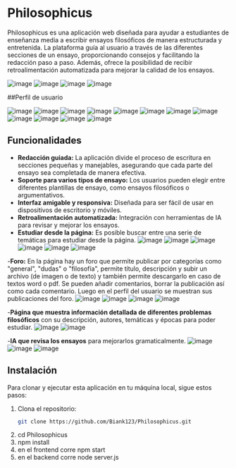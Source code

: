 # Philosophicus

Philosophicus es una aplicación web diseñada para ayudar a estudiantes de enseñanza media a escribir ensayos filosóficos de manera estructurada y entretenida. La plataforma guía al usuario a través de las diferentes secciones de un ensayo, proporcionando consejos y facilitando la redacción paso a paso. Además, ofrece la posibilidad de recibir retroalimentación automatizada para mejorar la calidad de los ensayos.

![image](https://github.com/user-attachments/assets/51d05e2e-50a6-4112-b686-d3c5cf88818b)
![image](https://github.com/user-attachments/assets/1f6b87c6-4d7c-42d1-b079-b1842c1e59ce)
![image](https://github.com/user-attachments/assets/7aa9a756-e59a-4269-a023-3e94510f923c)
![image](https://github.com/user-attachments/assets/e90ed290-e31f-4db4-90ab-b1e5dc6db4e7)

##Perfil de usuario

![image](https://github.com/user-attachments/assets/45374869-f7e5-4090-8ff6-9711562c9c29)
![image](https://github.com/user-attachments/assets/09151869-ec53-4b9e-9100-ba5d3ef49b4d)
![image](https://github.com/user-attachments/assets/647a10dd-6d3f-49b8-81e2-06b166727a11)
![image](https://github.com/user-attachments/assets/67a36a5f-0b54-48c1-acb7-33143cd263a1)
![image](https://github.com/user-attachments/assets/585106cf-f1b2-4496-9f11-183fd2cc3a3c)
![image](https://github.com/user-attachments/assets/1dcd57f6-f195-4d5b-b0d6-cab05d9839c9)
![image](https://github.com/user-attachments/assets/b2fcdc07-ce61-44cd-b86f-fc84a17d7c60)
![image](https://github.com/user-attachments/assets/0d0d6ac8-d15a-4dfd-87a5-50a560ba9871)
![image](https://github.com/user-attachments/assets/5fbfc35b-7795-46b6-b08a-d7c2f4a31c34)
![image](https://github.com/user-attachments/assets/52984c47-8270-48f5-9841-d73fb3e89804)
![image](https://github.com/user-attachments/assets/490b5f4b-5d84-49d1-b877-3a0bc8c68328)
![image](https://github.com/user-attachments/assets/671d49f4-0b10-4e42-94d3-ef397c52cf5d)


## Funcionalidades

- **Redacción guiada:** La aplicación divide el proceso de escritura en secciones pequeñas y manejables, asegurando que cada parte del ensayo sea completada de manera efectiva.
- **Soporte para varios tipos de ensayo:** Los usuarios pueden elegir entre diferentes plantillas de ensayo, como ensayos filosóficos o argumentativos.
- **Interfaz amigable y responsiva:** Diseñada para ser fácil de usar en dispositivos de escritorio y móviles.
- **Retroalimentación automatizada:** Integración con herramientas de IA para revisar y mejorar los ensayos.
- **Estudiar desde la página:** Es posible buscar entre una serie de temáticas para estudiar desde la página.
![image](https://github.com/user-attachments/assets/380505cc-946e-486f-b98e-3b192d403c1f)
![image](https://github.com/user-attachments/assets/07f36765-dcb1-44b4-874f-a9e11f0fca23)
![image](https://github.com/user-attachments/assets/950b73e4-2f04-484c-a715-ebf12dc82087)
![image](https://github.com/user-attachments/assets/682b2e07-37c2-4ca7-90e7-993c33827775)
![image](https://github.com/user-attachments/assets/14a27ee7-37cc-420d-afd4-7b82b9187310)
![image](https://github.com/user-attachments/assets/32fab694-08ed-4652-8986-1eeb79e1b599)

-**Foro:** En la página hay un foro que permite publicar por categorías como "general", "dudas" o "filosofía", permite título, descripción y subir un archivo (de imagen o de texto) y también permite descargarlo en caso de textos word o pdf. Se pueden añadir comentarios, borrar la publicación así como cada comentario. Luego en el perfil del usuario se muestran sus publicaciones del foro.
![image](https://github.com/user-attachments/assets/77675175-b5b2-4e77-b111-99fc0c41d790)
![image](https://github.com/user-attachments/assets/1d57d571-d0c4-49af-81be-ed50d4fa0385)
![image](https://github.com/user-attachments/assets/4e2a7b15-f349-452d-bc57-16c122ea172e)
![image](https://github.com/user-attachments/assets/5787bd66-0ab7-45ee-8646-2d3df0a29492)


-**Página que muestra información detallada de diferentes problemas filosóficos** con su descripción, autores, temáticas y épocas para poder estudiar.
![image](https://github.com/user-attachments/assets/28cd0b78-a460-4f06-9c49-55fd5c4b9268)
![image](https://github.com/user-attachments/assets/a57327e6-5aae-4339-80c0-a428ced44bcc)

-**IA que revisa los ensayos** para mejorarlos gramaticalmente.
![image](https://github.com/user-attachments/assets/5c7ff3d3-3f6c-4438-97d0-a22bba1a2a73)
![image](https://github.com/user-attachments/assets/9937c5bf-1103-4afe-93ea-7bf34b48c304)
![image](https://github.com/user-attachments/assets/adcbd4e9-1539-4fa0-8081-a8942cd4ebff)



## Instalación

Para clonar y ejecutar esta aplicación en tu máquina local, sigue estos pasos:

1. Clona el repositorio:
   ```bash
   git clone https://github.com/Biank123/Philosophicus.git
2. cd Philosophicus
3. npm install
4. en el frontend corre npm start
5. en el backend corre node server.js